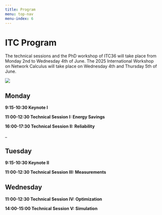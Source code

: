 ```yaml
---
title: Program
menu: top-nav
menu-index: 6
---
```


# ITC Program

The technical sessions and the PhD workshop of ITC36 will take place from Monday 2nd to Wednesday 4th of June. The 2025 International Workshop on Network Calculus will take place on Wednesday 4th and Thursday 5th of June. 

<img src="../assets/images/tentative_program.png">


## Monday

**9:15-10:30 Keynote I**

**11:00-12:30 Technical Session I: Energy Savings**



**16:00-17:30 Technical Session II: Reliability**

_
## Tuesday

**9:15-10:30 Keynote II**

**11:00-12:30 Technical Session III: Measurements**


## Wednesday

**11:00-12:30 Technical Session IV: Optimization**

**14:00-15:00 Technical Session V: Simulation**
